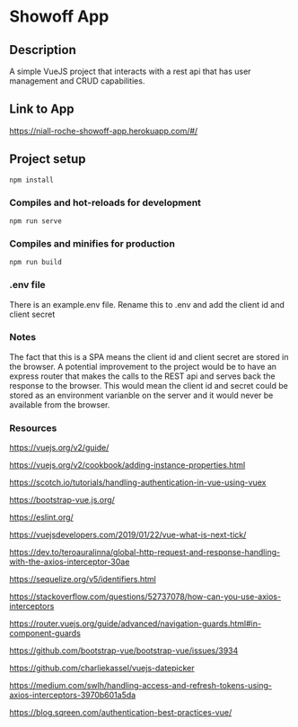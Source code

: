 # Showoff App

## Description
A simple VueJS project that interacts with a rest api that has user management and CRUD capabilities.

## Link to App
https://niall-roche-showoff-app.herokuapp.com/#/

## Project setup
```
npm install
```

### Compiles and hot-reloads for development
```
npm run serve
```

### Compiles and minifies for production
```
npm run build
```

### .env file
There is an example.env file. Rename this to .env and add the client id and client secret

### Notes
The fact that this is a SPA means the client id and client secret are stored in the browser.
A potential improvement to the project would be to have an express router that makes the calls to the REST api and serves back the response to the browser. This would mean the client id and secret could be stored as an environment varianble on the server and it would never be available from the browser.

### Resources

https://vuejs.org/v2/guide/

https://vuejs.org/v2/cookbook/adding-instance-properties.html

https://scotch.io/tutorials/handling-authentication-in-vue-using-vuex

https://bootstrap-vue.js.org/

https://eslint.org/

https://vuejsdevelopers.com/2019/01/22/vue-what-is-next-tick/

https://dev.to/teroauralinna/global-http-request-and-response-handling-with-the-axios-interceptor-30ae

https://sequelize.org/v5/identifiers.html

https://stackoverflow.com/questions/52737078/how-can-you-use-axios-interceptors

https://router.vuejs.org/guide/advanced/navigation-guards.html#in-component-guards

https://github.com/bootstrap-vue/bootstrap-vue/issues/3934

https://github.com/charliekassel/vuejs-datepicker

https://medium.com/swlh/handling-access-and-refresh-tokens-using-axios-interceptors-3970b601a5da

https://blog.sqreen.com/authentication-best-practices-vue/

